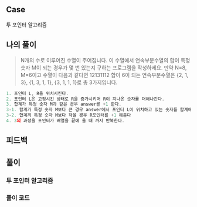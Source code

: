 ## Case

투 포인터 알고리즘

## 나의 풀이

> N개의 수로 이루어진 수열이 주어집니다.
> 이 수열에서 연속부분수열의 합이 특정숫자 M이 되는 경우가 몇 번 있는지 구하는 프로그램을 작성하세요.
> 만약 N=8, M=6이고 수열이 다음과 같다면
> 12131112
> 합이 6이 되는 연속부분수열은 {2, 1, 3}, {1, 3, 1, 1}, {3, 1, 1, 1}로 총 3가지입니다.

```js
1. 포인터 L, R을 위치시킨다.
2. 포인터 L은 고정시킨 상태로 R을 증가시키며 R이 지나온 숫자를 더해나간다.
3. 합계가 특정 숫자 M과 같은 경우 answer를 +1 한다.
3-1. 합계가 특정 숫자 M보다 큰 경우 answer에서 포인터 L이 위치하고 있는 숫자를 합계에서 빼준다.
3-2. 합계까 특정 숫자 M보다 작을 경우 R포인터를 +1 해준다
4. 3의 과정을 포인터가 배열을 끝에 올 때 까지 반복한다.

```

## 피드백

## 풀이

### 투 포인터 알고리즘

### 풀이 코드

```js

```
